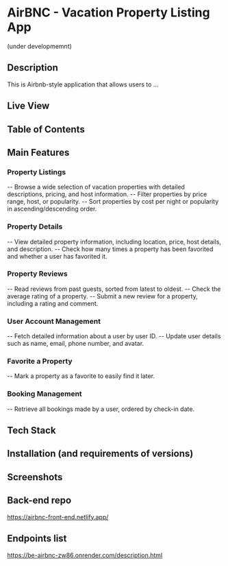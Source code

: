 # AirBNC - Vacation Property Listing App 
(under developmemnt)

## Description 
This is Airbnb-style application that allows users to ...
## Live View

## Table of Contents

## Main Features

### Property Listings
-- Browse a wide selection of vacation properties with detailed descriptions, pricing, and host information.
-- Filter properties by price range, host, or popularity.
-- Sort properties by cost per night or popularity in ascending/descending order.

### Property Details
-- View detailed property information, including location, price, host details, and description.
-- Check how many times a property has been favorited and whether a user has favorited it.

### Property Reviews
-- Read reviews from past guests, sorted from latest to oldest.
-- Check the average rating of a property.
-- Submit a new review for a property, including a rating and comment.

### User Account Management
-- Fetch detailed information about a user by user ID.
-- Update user details such as name, email, phone number, and avatar.

### Favorite a Property
-- Mark a property as a favorite to easily find it later.

###  Booking Management
-- Retrieve all bookings made by a user, ordered by check-in date.

## Tech Stack 
## Installation (and requirements of versions)
## Screenshots 

## Back-end repo
https://airbnc-front-end.netlify.app/ 

## Endpoints list
https://be-airbnc-zw86.onrender.com/description.html


